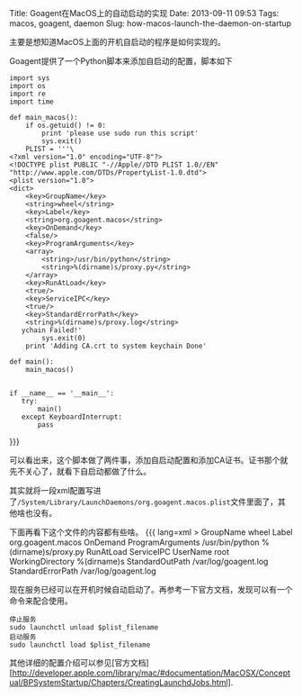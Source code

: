 Title: Goagent在MacOS上的自动启动的实现
Date: 2013-09-11 09:53
Tags: macos, goagent, daemon
Slug: how-macos-launch-the-daemon-on-startup

主要是想知道MacOS上面的开机自启动的程序是如何实现的。

Goagent提供了一个Python脚本来添加自启动的配置，脚本如下

    import sys
    import os
    import re
    import time

    def main_macos():
        if os.getuid() != 0:
            print 'please use sudo run this script'
            sys.exit()
        PLIST = '''\
    <?xml version="1.0" encoding="UTF-8"?>
    <!DOCTYPE plist PUBLIC "-//Apple//DTD PLIST 1.0//EN" "http://www.apple.com/DTDs/PropertyList-1.0.dtd">
    <plist version="1.0">
    <dict>
        <key>GroupName</key>
        <string>wheel</string>
        <key>Label</key>
        <string>org.goagent.macos</string>
        <key>OnDemand</key>
        <false/>
        <key>ProgramArguments</key>
        <array>
            <string>/usr/bin/python</string>
            <string>%(dirname)s/proxy.py</string>
        </array>
        <key>RunAtLoad</key>
        <true/>
        <key>ServiceIPC</key>
        <true/>
        <key>StandardErrorPath</key>
        <string>%(dirname)s/proxy.log</string>
       ychain Failed!'
            sys.exit(0)
        print 'Adding CA.crt to system keychain Done'

    def main():
        main_macos()


    if __name__ == '__main__':
       try:
           main()
       except KeyboardInterrupt:
           pass
}}}

可以看出来，这个脚本做了两件事，添加自启动配置和添加CA证书。证书那个就先不关心了，就看下自启动都做了什么。

其实就将一段xml配置写进了`/System/Library/LaunchDaemons/org.goagent.macos.plist`文件里面了，其他啥也没有。

下面再看下这个文件的内容都有些啥。
{{{ lang=xml >
    <?xml version="1.0" encoding="UTF-8"?>
    <!DOCTYPE plist PUBLIC "-//Apple//DTD PLIST 1.0//EN" "http://www.apple.com/DTDs/PropertyList-1.0.dtd">
    <plist version="1.0">
    <dict>
        <key>GroupName</key> <!-- 以下的配置都是按照key-value的顺序排列的，比如当前这个的key就是GroupName, 表示以什么Group身份运行该程序 -->
        <string>wheel</string>
        <key>Label</key> <!-- Label表示各个自启动程序的唯一标示 -->
        <string>org.goagent.macos</string>
        <key>OnDemand</key>
        <false/>
        <key>ProgramArguments</key> <!-- 启动参数 -->
        <array>
            <string>/usr/bin/python</string>
            <string>%(dirname)s/proxy.py</string>
        </array>
        <key>RunAtLoad</key> <!-- 开机启动-->
        <true/>
        <key>ServiceIPC</key>
        <true/>
        <key>UserName</key> <!-- 以root来运行 -->
        <string>root</string>
        <key>WorkingDirectory</key> <!-- 工作目录 -->
        <string>%(dirname)s</string>
        <key>StandardOutPath</key> <!-- 重定向标准输出 --> 
        <string>/var/log/goagent.log</string>
        <key>StandardErrorPath</key> <!-- 重定向标准错误 --> 
        <string>/var/log/goagent.log</string>
    </dict>
    </plist>

现在服务已经可以在开机时候自动启动了。再参考一下官方文档，发现可以有一个命令来配合使用。

    停止服务
    sudo launchctl unload $plist_filename
    启动服务
    sudo launchctl load $plist_filename

其他详细的配置介绍可以参见[官方文档][http://developer.apple.com/library/mac/#documentation/MacOSX/Conceptual/BPSystemStartup/Chapters/CreatingLaunchdJobs.html].
